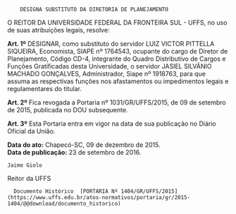         DESIGNA SUBSTITUTO DA DIRETORIA DE PLANEJAMENTO  

O REITOR DA UNIVERSIDADE FEDERAL DA FRONTEIRA SUL - UFFS, no uso de suas atribuições legais, resolve:

 **Art. 1º** DESIGNAR, como substituto do servidor LUIZ VICTOR PITTELLA SIQUEIRA, Economista, SIAPE nº 1764543, ocupante do cargo de Diretor de Planejamento, Código CD-4, integrante do Quadro Distributivo de Cargos e Funções Gratificadas desta Universidade, o servidor JASIEL SILVÂNIO MACHADO GONÇALVES, Administrador, Siape nº 1918763, para que assuma as respectivas funções nos afastamentos ou impedimentos legais e regulamentares do titular.

 **Art. 2º** Fica revogada a Portaria nº 1031/GR/UFFS/2015, de 09 de setembro de 2015, publicada no DOU subsequente.

 **Art. 3º** Esta Portaria entra em vigor na data de sua publicação no Diário Oficial da União.

  

   **Data do ato:** Chapecó-SC, 09 de dezembro de 2015.   
 **Data de publicação:**  23 de setembro de 2016. 

    Jaime Giolo   
 Reitor da UFFS 

      Documento Histórico  [PORTARIA Nº 1404/GR/UFFS/2015](https://www.uffs.edu.br/atos-normativos/portaria/gr/2015-1404/@@download/documento_historico)     
      